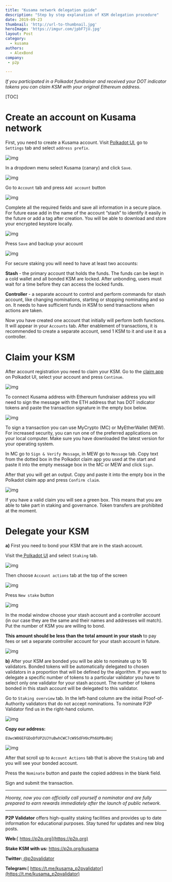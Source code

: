 ```yaml
---
title: "Kusama network delegation guide"
description: "Step by step explanation of KSM delegation procedure"
date: 2019-09-23
thumbnail: 'http://url-to-thumbnail.jpg'
heroImage: 'https://imgur.com/jpbF7jU.jpg'
layout: Post
category:
  - kusama
authors:
  - AlexBond
company:
 - p2p

---
```


*If you participated in a Polkadot fundraiser and received your DOT indicator tokens you can claim KSM with your original Ethereum address.* 

[TOC]

# Create an account on Kusama network

First, you need to create a Kusama account. Visit [Polkadot UI](https://polkadot.js.org/apps/#/accounts), go to `Settings` tab and select `address prefix`.



![img](https://lh6.googleusercontent.com/yOXRvelBb7P4Trlvucw7RWRKkbUBBwBDhFoYYAkciquAyce-o-kyay1iqNdTWM68dXpjqUVKN0HhuiR8xcts8YMh9IIN6yCUak13wdGXCvF77Aq-2rane3k1A3E4rYE0sKky3bDg)



In a dropdown menu select Kusama (canary) and click `Save`.



![img](https://lh5.googleusercontent.com/Hz6d5vO3ztSMgIAqLkEMUavT547BRT4hCpb3B2SZuDd-bZjGkhGGt4ObrjRLND1gn2jHsOzmbo-jGLC89elbtQ5PGx0FAJ9GyZHyutvxCxTMr9QwZ1KFzoubUfjZRzBaSh-4ezcA)



Go to `Account` tab and press `Add account` button



![img](https://lh6.googleusercontent.com/Ayq2IcXdwBppb0p8yUxgOpMVcDgae-mpLUvRfeaGKPHN4tK-0D-hn75ZUUA9rt2Ej6reRxNbcAQnmkL5qkJHXn6kdCrmEVSoogVIlVYIzVcu-NElXEosOasQMDZ3cZLPoHLbSRDl)



Complete all the required fields and save all information in a secure place. For future ease add in the name of the account “stash” to identify it easily in the future or add a tag after creation. You will be able to download and store your encrypted keystore locally. 



![img](https://lh6.googleusercontent.com/CfHs8QHJuwfSuMXPzGg03NS1nRj2imojhn8osiGpLZq1D5pfsJePwhwxIWAMRkCI4ITrMOi4zJV7Ow0G7_EO_MUdRkj1fQH28HBl3NgNd_x9_p3tATrhrA473IUVHt0LjrekAK7V)



Press `Save` and backup your account



![img](https://lh3.googleusercontent.com/M8ToaoPn_OEEfY6ERmsmTJoaRhpmKolqRGzkLISTNWwMI19DAzJQ-0FhJQdXd-dFzheHmStoBdXubnFrJh7XPjEhdBpFkY7GAdPhL5IRVkBUjUWYQ3ltlRo1T75RE-jpzKX1GjZe)



For secure staking you will need to have at least two accounts:

**Stash** - the primary account that holds the funds. The funds can be kept in a cold wallet and all bonded KSM are locked. After unbonding, users must wait  for a time before they can access the locked funds. 

**Controller** - a separate account to control and perform commands for stash account, like changing nominations, starting or stopping nominating and so on. It needs to have sufficient funds  in KSM to send transactions when actions are taken.

Now you have created one account that initially will perform both functions. It will appear in your `Accounts` tab. After enablement of transactions, it is recommended to create a separate account, send 1 KSM to it and use it as a controller.

# Claim your KSM

After account registration you need to claim your KSM. Go to the [claim app](https://polkadot.js.org/apps/#/claims) on Polkadot UI,  select your account and press `Continue`.



![img](https://lh4.googleusercontent.com/wqRrPNre1Kyo50JLy9E7VKC2HfldgIn9A8OzVvjC7r8tK-npy9aioDTAMpD_1-ZHsJKCECegT5yqJf0HD55eBIkrtGq2MOec92DnGhk956J3ry2M-tG9b8PvrkV04myg2BLhp-5k)

To connect Kusama address with Ethereum fundraiser address you will need to sign the message with the ETH address that has DOT indicator tokens and paste the transaction signature in the  empty box below.



![img](https://lh5.googleusercontent.com/5hdkI1-FgPdqT26lWuVR1xJjPXz5uKxaKhT-Nps2Ya6L6fZ3VXiqv1Sx0HIu_4nclqWdTdlsv4McAlqlzmoYlsoZwLeTvsEnPu0myCc6Crfvgx4xlqCNlXMZeKHNeCb1hecofUoI)



To sign a transaction you can use MyCrypto (MC) or MyEtherWallet (MEW). For increased security, you can run one of the preferred applications on your local computer. Make sure you have downloaded the latest version for your operating system.

In MC go to `Sign & Verify Message`, in MEW go to `Message` tab. Copy text from the dotted box in the Polkadot claim app you used at the start and paste it into the empty message box in the MC or MEW and click `Sign`.

After that you will get an output. Copy and paste it into the empty box in the Polkadot claim app and press `Confirm claim`.



![img](https://lh6.googleusercontent.com/_ehoutURX8uG_6jkS8UQAHorpx717MV444wm-Aj6-gYrizW_WrrdI7gxvSz4-E383Dfq-vRJU_J2LvIgo9wv9nYi0lV0jvJ0uE3Z6YO2vgE-cg5OIwqnTIKjkcMRgYJ2XP4PQLg-)



If you have a valid claim you will see a green box. This means that you are able to take part in staking and governance. Token transfers are prohibited at the moment.

# Delegate your KSM



**a)** First you need to bond your KSM that are in the stash account. 

Visit the[ Polkadot UI](https://polkadot.js.org/apps) and select `Staking` tab.



![img](https://lh5.googleusercontent.com/IcZLpaUOtlqde_-PI-EfymXNWKI4q3hSsgvbzFiP60K00rp52F1Xl0w8C2koYzZ4yvD5lPCSv_FnuGIbBgVqU_NoBAuWl_4QDQ2hVT1PWirhqkcsVTUYlgI8J0-tQIGPH5RwzvF2)



Then choose `Account actions` tab at the top of the screen



![img](https://lh5.googleusercontent.com/hBXVGhnDzUawd78lb3mTPcnEvRaO8f4dSK13EKE3Sor29bD52WiE2dvUFq06kIJLcA2U9a558-iEJUo-ptNcWX1u2i2wl5p0mJR_dX4HiLfAwJqiNdPescm_Szeab6s7FyG93fRX)



Press `New stake` button



![img](https://lh3.googleusercontent.com/f4xsl16QMerLAZrpn4DZtoRijg6tJoAsREJ74cMDuoMFcaNBAOXY3JRdTajNG9uS_wCEm_Wn_vAIkGk22Av6xBMs76kgmbl-OeZQMXNsI4CL_QYzIzPRTxrSHukLhcT-Hn-WAOS7)



In the modal window choose your stash account and a controller account (in our case they are the same and their names and addresses will match). Put the number of KSM you are willing to bond. 

**This amount should be less than the total amount in your stash** to pay fees or set a separate controller account for your stash account in future. 



![img](https://lh5.googleusercontent.com/YTSIScc1l3YwzXtO5vcfDUtJtmAx58S6i7_Fo7SIYtizdAKT0144a8r-YV-MPwabgsaeO6oy3ttgZ5cIZobScIU_3SVqT8gO1ofr-eWOpGoeSG33UZBvyVPWMv9QiJJ6Egxv6sO9)



**b)** After your KSM are bonded you will be able to nominate up to 16 validators. Bonded tokens will be automatically delegated to chosen validators in a proportion that will be defined by the algorithm. If you want to delegate a specific number of tokens to a particular validator you have to select only one validator for your stash account. The number of tokens bonded in this stash account will be delegated to this validator. 

Go to `Staking overview` tab. In the left-hand column are the initial Proof-of-Authority validators that do not accept nominations. To nominate P2P Validator find us in the right-hand column.

![img](https://lh3.googleusercontent.com/ACdyDPFsxUJh7Z6Ob4savNVjJ0SgyFO_kWrTQEf6ft2dLuGs-i-4nXX0DTIpMnQev54BhNLKvxgX8UonrEt3nX09llqASAxuQ9h8hjB2w8FRVXfnxfEHMFBbWdDH4uoCKepII9V6)



**Copy our address:** 

`EUwcW86EFGDoDfUP2UJYuBwhCWC7cW9SdFH9cPh6UPBvBHj`



![img](https://lh3.googleusercontent.com/LmYBUjTJyX9Bim841K847QHMPjTptrsKYlKZodrSm79gBiNXj6lM1aO_CvT9-dtzHDgqc1SL95Q8GKm_CmTqvNrHulJODosRjbqYdaJMq9ZF7kvlpb6feqK9U9MYho90NVFAuqQA)



After that scroll up to `Account Actions` tab that is above the `Staking` tab and you will see your bonded account. 

Press the `Nominate` button and paste the copied address in the blank field. 

Sign and submit the transaction. 

------

*Hooray, now you can  officially call yourself a nominator and are fully prepared to earn rewards immediately after the launch of public network.*

------

**P2P Validator** offers high-quality staking facilities and provides up to date information for educational purposes. Stay tuned for updates and new blog posts.

**Web:**[ https://p2p.org](https://p2p.org)

**Stake KSM with us:** https://p2p.org/kusama

**Twitter:**[ @p2pvalidator](https://twitter.com/p2pvalidator)

**Telegram:**[ https://t.me/kusama_p2pvalidator](https://t.me/kusama_p2pvalidator)
